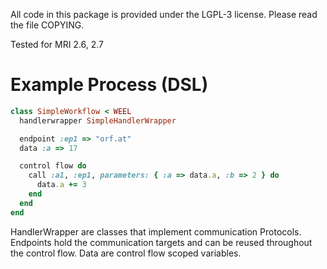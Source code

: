 All code in this package is provided under the LGPL-3 license.
Please read the file COPYING.

Tested for MRI 2.6, 2.7

# Example Process (DSL)

```ruby
class SimpleWorkflow < WEEL
  handlerwrapper SimpleHandlerWrapper

  endpoint :ep1 => "orf.at"
  data :a => 17

  control flow do
    call :a1, :ep1, parameters: { :a => data.a, :b => 2 } do
      data.a += 3
    end
  end
end
```

HandlerWrapper are classes that implement communication Protocols. Endpoints hold the communication targets and can be reused throughout the control flow. Data are control flow scoped variables.
